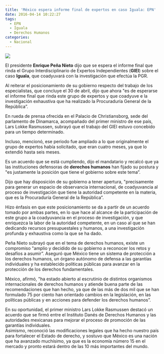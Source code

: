 ```yaml
---
title: 'México espera informe final de expertos en caso Iguala: EPN'
date: 2016-04-14 10:22:27
tags:
  - EPN
  - Iguala
  - Derechos Humanos
categories:
  - Nacional
---
```

![](http://static.tvazteca.com/imagenes/2016/15/xico-espera-informe-final-2028407.jpg)

El presidente **Enrique Peña Nieto** dijo que se espera el informe final que rinda el Grupo Interdisciplinario de Expertos Independientes (**GIEI**) sobre el caso **Iguala**, que coadyuvará con la investigación que efectúa la PGR.

Al reiterar el posicionamiento de su gobierno respecto del trabajo de los especialistas, que concluye el 30 de abril, dijo que ahora "es de esperarse el informe final que rinda este grupo de expertos y que coadyuve e la investigación exhaustiva que ha realizado la Procuraduría General de la República”.

En rueda de prensa ofrecida en el Palacio de Christiansborg, sede del parlamento de Dinamarca, acompañado del primer ministro de ese país, Lars Lokke Rasmussen, subrayó que el trabajo del GIEI estuvo concebido para un tiempo determinado.

Incluso, mencionó, ese periodo fue ampliado a lo que originalmente el grupo de expertos había solicitado, que eran cuatro meses, ya que lo extendió hasta seis meses.

Es un acuerdo que se está cumpliendo, dijo el mandatario y recalcó que ya las instituciones defensoras de **derechos humanos** han fijado su postura y "es justamente la posición que tiene el gobierno sobre este tema”.

Dijo que hay disposición de su gobierno a tener apertura, "precisamente para generar un espacio de observancia internacional, de coadyuvancia al proceso de investigación que tiene la autoridad competente en la materia, que es la Procuraduría General de la República”.

Hizo énfasis en que este posicionamiento se da a partir de un acuerdo tomado por ambas partes, en lo que hace al alcance de la participación de este grupo a la coadyuvancia en el proceso de investigación, y que enriquezca la labor de la autoridad competente, en un caso al que se han dedicando recursos presupuestales y humanos, a una investigación profunda y exhaustiva como la que se ha dado.

Peña Nieto subrayó que en el tema de derechos humanos, existe un compromiso "amplio y decidido de su gobierno a reconocer los retos y desafíos a asumir”.
Aseguró que México tiene un sistema de protección a los derechos humanos, un órgano autónomo de defensa a las garantías individuales y ha establecido políticas públicas para avanzar en la protección de los derechos fundamentales.

México, afirmó, "ha estado abierto al escrutinio de distintos organismos internacionales de derechos humanos y atiende buena parte de las recomendaciones que han hecho, ya que de las más de dos mil que se han formulado 75 por ciento han orientado cambios en la legislación, en las políticas públicas y en acciones para defender los derechos humanos”.

En su oportunidad, el primer ministro Lars Lokke Rasmussen destacó un acuerdo que se firmó entre el Instituto Danés de Derechos Humanos y las autoridades mexicanas para mejorar el proceso de promoción de las garantías individuales.  
Asimismo, reconoció las modificaciones legales que ha hecho nuestro país para fortalecer el Estado de derecho, y sostuvo que México es una nación que ha avanzado muchísimo, ya que es la economía número 15 en el mercado y pronto estará dentro de las 10 más importantes del mundo.
